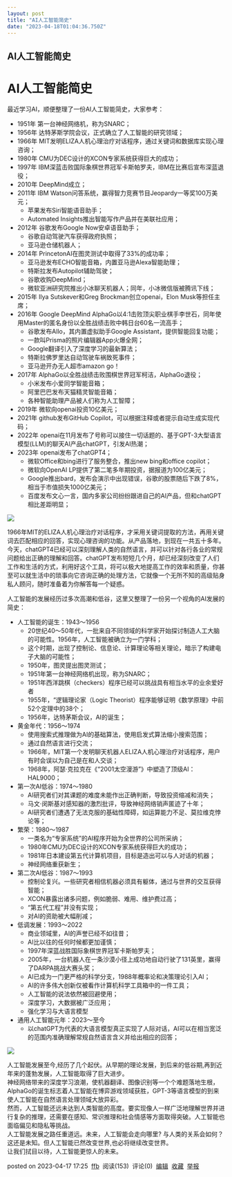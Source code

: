 ```yaml
---
layout: post
title: "AI人工智能简史"
date: "2023-04-18T01:04:36.750Z"
---
```

AI人工智能简史
--------

AI人工智能简史
========

最近学习AI，顺便整理了一份AI人工智能简史，大家参考：

*   1951年 第一台神经网络机，称为SNARC；
*   1956年 达特茅斯学院会议，正式确立了人工智能的研究领域；
*   1966年 MIT发明ELIZA人机心理治疗对话程序，通过关键词和数据库实现心理咨询；
*   1980年 CMU为DEC设计的XCON专家系统获得巨大的成功；
*   1997年 IBM深蓝击败国际象棋世界冠军卡斯帕罗夫，IBM在比赛后宣布深蓝退役；
*   2010年 DeepMind成立；
*   2011年 IBM Watson问答系统，赢得智力竞赛节目Jeopardy一等奖100万美元；
    *   苹果发布Siri智能语音助手；
    *   Automated Insights推出智能写作产品并在美联社应用；
*   2012年 谷歌发布Google Now安卓语音助手；
    *   谷歌自动驾驶汽车获得政府执照；
    *   亚马逊仓储机器人；
*   2014年 PrincetonAI在图灵测试中取得了33%的成功率；
    *   亚马逊发布ECHO智能音箱，内置亚马逊Alexa智能助理；
    *   特斯拉发布Autopilot辅助驾驶；
    *   谷歌收购DeepMind；
    *   微软亚洲研究院推出小冰聊天机器人；同年，小冰微信版被腾讯下线；
*   2015年 Ilya Sutskever和Greg Brockman创立openai，Elon Musk等担任主席；
*   2016年 Google DeepMind AlphaGo以4:1击败顶尖职业棋手李世石，同年使用Master的匿名身份以全胜战绩击败中韩日台60名一流高手；
    *   谷歌发布Allo，其内置虚拟助手Google Assistant，提供智能回复功能；
    *   一款叫Prisma的照片编辑器App火爆全网；
    *   Google翻译引入了深度学习的最新算法；
    *   特斯拉佛罗里达自动驾驶车祸致死事件；
    *   亚马逊开办无人超市amazon go！
*   2017年 AlphaGo以全胜战绩击败围棋世界冠军柯洁，AlphaGo退役；
    *   小米发布小爱同学智能音箱；
    *   阿里巴巴发布天猫精灵智能音箱；
    *   各种智能助理产品被人们称为人工智障；
*   2019年 微软向openai投资10亿美元；
*   2021年 github发布GitHub Copilot，可以根据注释或者提示自动生成实现代码；
*   2022年 openai在11月发布了号称可以接住一切话题的、基于GPT-3大型语言模型(LLM)的聊天AI产品chatGPT，引发AI热潮；
*   2023年 openai发布了chatGPT4；
    *   微软Office和bing进行了服务整合，推出new bing和office copilot；
    *   微软向OpenAI LP提供了第二笔多年期投资，据报道为100亿美元；
    *   Google推出bard，发布会演示中出现错误，谷歌的股票随后下跌了8%，相当于市值损失1000亿美元；
    *   百度发布文心一言，国内多家公司纷纷跟进自己的AI产品，但和chatGPT相比差距明显；

![](https://img2023.cnblogs.com/blog/1139/202304/1139-20230417172408949-476626096.png)

1966年MIT的ELIZA人机心理治疗对话程序，才采用关键词提取的方法，再用关键词去匹配相应的回答，实现心理咨询的功能。从产品落地，到现在一共五十多年。今天，chatGPT4已经可以深刻理解人类的自然语言，并可以针对各行各业的常规问题给出正确的理解和回答。chatGPT发布短短几个月，却已经深刻改变了人们工作和生活的方式，利用好这个工具，将可以极大地提高工作的效率和质量，你甚至可以就生活中的琐事向它咨询正确的处理方法，它就像一个无所不知的高级贴身私人顾问，随时准备着为你解答每一个疑惑。

人工智能的发展经历过多次高潮和低谷，这里又整理了一份另一个视角的AI发展的简史：

*   人工智能的诞生：1943～1956
    *   20世纪40～50年代，一批来自不同领域的科学家开始探讨制造人工大脑的可能性。1956年，人工智能被确立为一门学科；
    *   这个时期，出现了控制论、信息论、计算理论等相关理论，暗示了构建电子大脑的可能性；
    *   1950年，图灵提出图灵测试；
    *   1951年第一台神经网络机出现，称为SNARC；
    *   1951年西洋跳棋（checkers）程序已经可以挑战具有相当水平的业余爱好者
    *   1955年，“逻辑理论家（Logic Theorist）程序能够证明《数学原理》中前52个定理中的38个；
    *   1956年，达特茅斯会议，AI的诞生；
*   黄金年代：1956～1974
    *   使用搜索式推理做为AI的基础算法，使用启发式算法缩小搜索范围；
    *   通过自然语言进行交流；
    *   1966年，MIT第一个发明聊天机器人ELIZA人机心理治疗对话程序，用户有时会误以为自己是在和人交谈；
    *   1968年，阿瑟·克拉克在《“2001太空漫游”》中塑造了顶级AI：HAL9000；
*   第一次AI低谷：1974～1980
    *   AI研究者们对其课题的难度未能作出正确判断，导致投资缩减和消失；
    *   马文·闵斯基对感知器的激烈批评，导致神经网络销声匿迹了十年；
    *   AI研究者们遭遇了无法克服的基础性障碍，如运算能力不足、莫拉维克悖论等；
*   繁荣：1980～1987
    *   一类名为“专家系统”的AI程序开始为全世界的公司所采纳；
    *   1980年CMU为DEC设计的XCON专家系统获得巨大的成功；
    *   1981年日本建设第五代计算机项目，目标是造出可以与人对话的机器；
    *   神经网络重获新生；
*   第二次AI低谷：1987～1993
    *   控制论复兴。一些研究者相信机器必须具有躯体，通过与世界的交互获得智能；
    *   XCON暴露出诸多问题，例如脆弱、难用、维护费过高；
    *   “第五代工程”并没有实现；
    *   对AI的资助被大幅削减；
*   低调发展：1993～2022
    *   商业领域里，AI的声誉已经不如往昔；
    *   AI比以往的任何时候都更加谨慎；
    *   1997年深蓝战胜国际象棋世界冠军卡斯帕罗夫；
    *   2005年，一台机器人在一条沙漠小径上成功地自动行驶了131英里，赢得了DARPA挑战大赛头奖；
    *   AI已成为一门更严格的科学分支，1988年概率论和决策理论引入AI；
    *   AI的许多伟大创新仅被看作计算机科学工具箱中的一件工具；
    *   人工智能的说法依然被回避使用；
    *   深度学习，大数据被广泛应用；
    *   强化学习与大语言模型
*   通用人工智能元年：2023～至今
    *   以chatGPT为代表的大语言模型真正实现了人际对话，AI可以在相当宽泛的范围内准确理解常规自然语言含义并给出相应的回答；

![](https://img2023.cnblogs.com/blog/1139/202304/1139-20230417172423505-1283967497.png)

人工智能发展至今,经历了几个起伏。从早期的理论发展，到后来的低谷期,再到近年来的蓬勃发展，人工智能取得了巨大进步。  
神经网络带来的深度学习浪潮，使机器翻译、图像识别等一个个难题落地生根，AlphaGo的诞生标志着人工智能在博弈游戏领域获胜，GPT-3等语言模型的到来使人工智能在自然语言处理领域大放异彩。  
然而，人工智能还远未达到人类智能的高度。要实现像人一样广泛地理解世界并进行复杂的推理，还需要在感知、常识推理和社会情感等方面取得突破。人工智能也面临偏见和隐私等挑战。  
人工智能发展之路任重道远。未来，人工智能会走向哪里? 与人类的关系会如何？这还是未知。但人工智能已然改变世界,也必将继续改变世界。  
让我们拭目以待，人工智能更惊人的未来。

posted on 2023-04-17 17:25  [ffb](https://www.cnblogs.com/ffb/)  阅读(153)  评论(0)  [编辑](https://i.cnblogs.com/EditPosts.aspx?postid=17326551)  [收藏](javascript:void(0))  [举报](javascript:void(0))